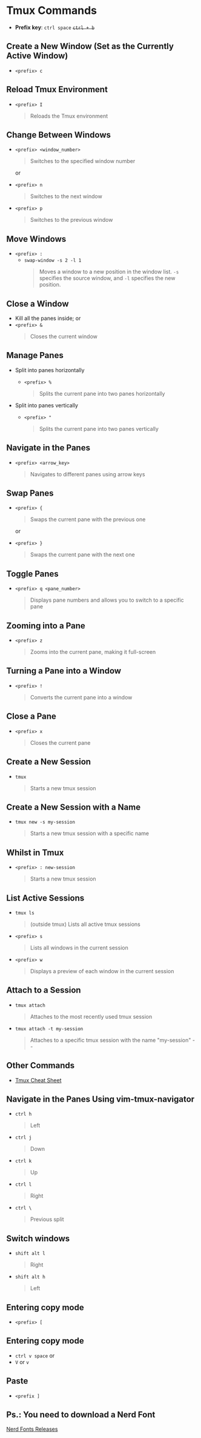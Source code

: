 # Tmux Commands

- **Prefix key**: `ctrl space` ~~`ctrl + b`~~

## Create a New Window (Set as the Currently Active Window)

- `<prefix> c`

## Reload Tmux Environment

- `<prefix> I`
  > Reloads the Tmux environment

## Change Between Windows

- `<prefix> <window_number>`

  > Switches to the specified window number

  or

- `<prefix> n`
  > Switches to the next window
- `<prefix> p`
  > Switches to the previous window

## Move Windows

- `<prefix> :`
  - `swap-window -s 2 -l 1`
    > Moves a window to a new position in the window list. `-s` specifies the source window, and `-l` specifies the new position.

## Close a Window

- Kill all the panes inside; or
- `<prefix> &`
  > Closes the current window

## Manage Panes

- Split into panes horizontally

  - `<prefix> %`
    > Splits the current pane into two panes horizontally

- Split into panes vertically
  - `<prefix> "`
    > Splits the current pane into two panes vertically

## Navigate in the Panes

- `<prefix> <arrow_key>`
  > Navigates to different panes using arrow keys

## Swap Panes

- `<prefix> {`

  > Swaps the current pane with the previous one

  or

- `<prefix> }`
  > Swaps the current pane with the next one

## Toggle Panes

- `<prefix> q <pane_number>`
  > Displays pane numbers and allows you to switch to a specific pane

## Zooming into a Pane

- `<prefix> z`
  > Zooms into the current pane, making it full-screen

## Turning a Pane into a Window

- `<prefix> !`
  > Converts the current pane into a window

## Close a Pane

- `<prefix> x`
  > Closes the current pane

## Create a New Session

- `tmux`
  > Starts a new tmux session

## Create a New Session with a Name

- `tmux new -s my-session`
  > Starts a new tmux session with a specific name

## Whilst in Tmux

- `<prefix> : new-session`
  > Starts a new tmux session

## List Active Sessions

- `tmux ls`
  > (outside tmux) Lists all active tmux sessions
- `<prefix> s`
  > Lists all windows in the current session
- `<prefix> w`
  > Displays a preview of each window in the current session

## Attach to a Session

- `tmux attach`
  > Attaches to the most recently used tmux session
- `tmux attach -t my-session`
  > Attaches to a specific tmux session with the name "my-session" --

## Other Commands

- [Tmux Cheat Sheet](https://tmuxcheatsheet.com)

## Navigate in the Panes Using vim-tmux-navigator

- `ctrl h`
  > Left
- `ctrl j`
  > Down
- `ctrl k`
  > Up
- `ctrl l`
  > Right
- `ctrl \`
  > Previous split

## Switch windows

- `shift alt l`
  > Right
- `shift alt h`
  > Left

## Entering copy mode

- `<prefix> [`

## Entering copy mode

- `ctrl v space`
  or
- `V` or `v`

## Paste

- `<prefix ]`

## Ps.: You need to download a Nerd Font

[Nerd Fonts Releases](https://github.com/ryanoasis/nerd-fonts/releases/tag/v2.2.2)
